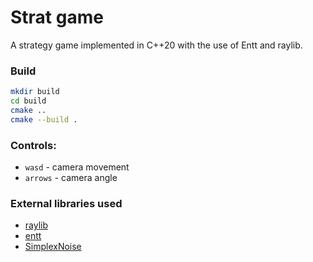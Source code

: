 # Strat game
A strategy game implemented in C++20 with the use of Entt and raylib.

### Build
```bash
mkdir build
cd build
cmake ..
cmake --build .
```

### Controls:
- `wasd` - camera movement
- `arrows` - camera angle

### External libraries used
- [raylib](https://github.com/raysan5/raylib)
- [entt](https://github.com/skypjack/entt)
- [SimplexNoise](https://github.com/SRombauts/SimplexNoise)












